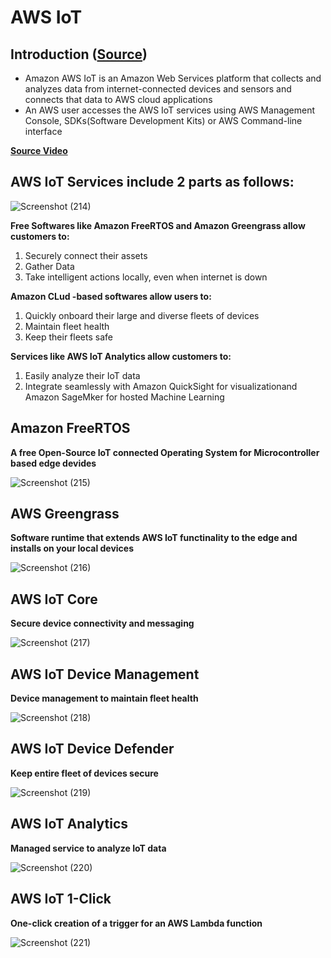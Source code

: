# AWS IoT

## Introduction ([Source](https://youtu.be/etrELgrffrc))

- Amazon AWS IoT is an Amazon Web Services platform that collects and analyzes data from internet-connected devices and sensors and connects that data to AWS cloud applications
- An AWS user accesses the AWS IoT services using AWS Management Console, SDKs(Software Development Kits) or AWS Command-line interface

**[Source Video](https://youtu.be/WAp6FHbhYCk)**

## AWS IoT Services include 2 parts as follows:

![Screenshot (214)](https://user-images.githubusercontent.com/63872951/119391752-60f67380-bcec-11eb-9f0c-71045eeac32c.png)

**Free Softwares like Amazon FreeRTOS and Amazon Greengrass allow customers to:**
1. Securely connect their assets
2. Gather Data
3. Take intelligent actions locally, even when internet is down

**Amazon CLud -based softwares allow users to:**
1. Quickly onboard their large and diverse fleets of devices
2. Maintain fleet health
3. Keep their fleets safe

**Services like AWS IoT Analytics allow customers to:**
1. Easily analyze their IoT data
2. Integrate seamlessly with Amazon QuickSight for visualizationand Amazon SageMker for hosted Machine Learning

## Amazon FreeRTOS
**A free Open-Source IoT connected Operating System for Microcontroller based edge devides**

![Screenshot (215)](https://user-images.githubusercontent.com/63872951/119472117-912f2800-bd67-11eb-8ae3-e60dde974296.png)

## AWS Greengrass
**Software runtime that extends AWS IoT functinality to the edge and installs on your local devices**

![Screenshot (216)](https://user-images.githubusercontent.com/63872951/119475388-bcffdd00-bd6a-11eb-8d47-5920fde7c4c8.png)

## AWS IoT Core
**Secure device connectivity and messaging**

![Screenshot (217)](https://user-images.githubusercontent.com/63872951/119476276-88405580-bd6b-11eb-8c2b-f2315517c7c8.png)

## AWS IoT Device Management
**Device management to maintain fleet health**

![Screenshot (218)](https://user-images.githubusercontent.com/63872951/119476795-07358e00-bd6c-11eb-953e-58571c7ba279.png)

## AWS IoT Device Defender
**Keep entire fleet of devices secure**

![Screenshot (219)](https://user-images.githubusercontent.com/63872951/119477239-6a272500-bd6c-11eb-8cd3-4f9a8d8ca266.png)

## AWS IoT Analytics
**Managed service to analyze IoT data**

![Screenshot (220)](https://user-images.githubusercontent.com/63872951/119477731-d9047e00-bd6c-11eb-8b5d-3445994753d3.png)

## AWS IoT 1-Click
**One-click creation of a trigger for an AWS Lambda function**

![Screenshot (221)](https://user-images.githubusercontent.com/63872951/119478751-b3c43f80-bd6d-11eb-8031-97d6acf84c9e.png)


